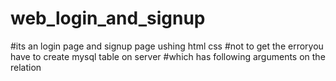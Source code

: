 # web_login_and_signup
#its an login page and signup page ushing html css
#not to get the erroryou have to create mysql table on server
#which has following arguments on the relation
